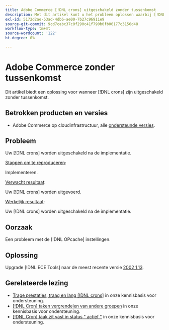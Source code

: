 ```yaml
---
title: Adobe Commerce [!DNL crons] uitgeschakeld zonder tussenkomst
description: Met dit artikel kunt u het probleem oplossen waarbij [!DNL crons] zijn uitgeschakeld zonder tussenkomst.
exl-id: 5172d2ae-53ad-4db6-ae00-7b27c96911e9
source-git-commit: 9cd7cabc37c0f290c41f790b0fb06177c3156d48
workflow-type: tm+mt
source-wordcount: '122'
ht-degree: 0%

---
```


# Adobe Commerce zonder tussenkomst

Dit artikel biedt een oplossing voor wanneer [!DNL crons] zijn uitgeschakeld zonder tussenkomst.

## Betrokken producten en versies

* Adobe Commerce op cloudinfrastructuur, alle [ondersteunde versies](https://www.adobe.com/content/dam/cc/en/legal/terms/enterprise/pdfs/Adobe-Commerce-Software-Lifecycle-Policy.pdf).

## Probleem

Uw [!DNL crons] worden uitgeschakeld na de implementatie.

<u>Stappen om te reproduceren</u>:

Implementeren.

<u>Verwacht resultaat</u>:

Uw [!DNL crons] worden uitgevoerd.

<u>Werkelijk resultaat</u>:

Uw [!DNL crons] worden uitgeschakeld na de implementatie.

## Oorzaak

Een probleem met de [!DNL OPcache] instellingen.

## Oplossing

Upgrade [!DNL ECE Tools] naar de meest recente versie [2002 1,13](https://devdocs.magento.com/cloud/release-notes/ece-release-notes.html#v2002113).

## Gerelateerde lezing

* [Trage prestaties, traag en lang [!DNL crons]](https://experienceleague.adobe.com/docs/commerce-knowledge-base/kb/troubleshooting/miscellaneous/slow-performance-slow-and-long-running-crons.html) in onze kennisbasis voor ondersteuning.
* [[!DNL Cron] taken vergrendelen van andere groepen](https://experienceleague.adobe.com/docs/commerce-knowledge-base/kb/troubleshooting/miscellaneous/cron-tasks-lock-tasks-from-other-groups.html?lang=en) in onze kennisbasis voor ondersteuning.
* [[!DNL Cron] taak zit vast in status &quot; actief &quot;](https://experienceleague.adobe.com/docs/commerce-knowledge-base/kb/troubleshooting/miscellaneous/cron-job-is-stuck-in-running-status.html?lang=en) in onze kennisbasis voor ondersteuning.
